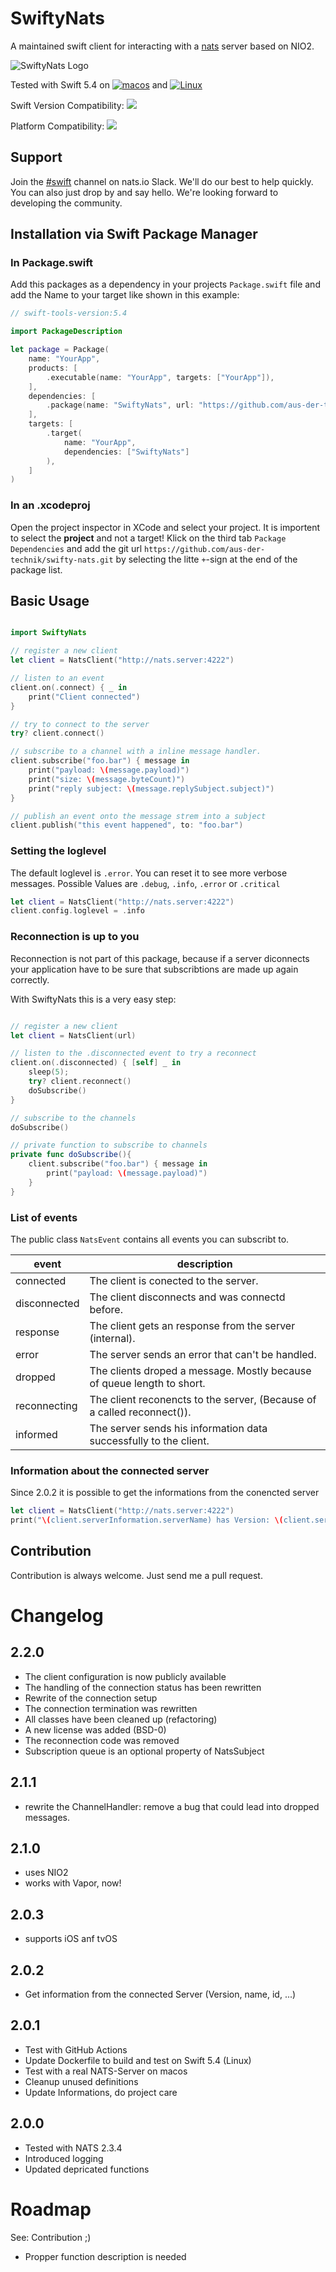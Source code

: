 # SwiftyNats
A maintained swift client for interacting with a [nats](http://nats.io) server based on NIO2.

![SwiftyNats Logo](./Resources/Logo@256.png)

Tested with Swift 5.4 on [![macos](https://github.com/aus-der-Technik/swifty-nats/actions/workflows/macos.yml/badge.svg?branch=main)](https://github.com/aus-der-Technik/swifty-nats/actions/workflows/macos.yml) and [![Linux](https://github.com/aus-der-Technik/swifty-nats/actions/workflows/linux.yml/badge.svg?branch=main)](https://github.com/aus-der-Technik/swifty-nats/actions/workflows/linux.yml)

Swift Version Compatibility: [![](https://img.shields.io/endpoint?url=https%3A%2F%2Fswiftpackageindex.com%2Fapi%2Fpackages%2Faus-der-Technik%2Fswifty-nats%2Fbadge%3Ftype%3Dswift-versions)](https://swiftpackageindex.com/aus-der-Technik/swifty-nats)

Platform Compatibility: [![](https://img.shields.io/endpoint?url=https%3A%2F%2Fswiftpackageindex.com%2Fapi%2Fpackages%2Faus-der-Technik%2Fswifty-nats%2Fbadge%3Ftype%3Dplatforms)](https://swiftpackageindex.com/aus-der-Technik/swifty-nats)

## Support
Join the [#swift](https://natsio.slack.com/archives/C02D41BU0PQ) channel on nats.io Slack. 
We'll do our best to help quickly. You can also just drop by and say hello. We're looking forward to developing the community. 

## Installation via Swift Package Manager
### In Package.swift
Add this packages as a dependency in your projects `Package.swift` file and add the Name to your target like shown in this example:

```swift
// swift-tools-version:5.4

import PackageDescription

let package = Package(
    name: "YourApp",
    products: [
        .executable(name: "YourApp", targets: ["YourApp"]),
    ],
    dependencies: [
        .package(name: "SwiftyNats", url: "https://github.com/aus-der-technik/swifty-nats.git", from: "2.2.0")
    ],
    targets: [
        .target(
            name: "YourApp",
            dependencies: ["SwiftyNats"]
        ),
    ]
)

```
### In an .xcodeproj
Open the project inspector in XCode and select your project. It is importent to select the **project** and not a target! 
Klick on the third tab `Package Dependencies` and add the git url `https://github.com/aus-der-technik/swifty-nats.git` by selecting the litte `+`-sign at the end of the package list.  


## Basic Usage
```swift

import SwiftyNats

// register a new client
let client = NatsClient("http://nats.server:4222")

// listen to an event
client.on(.connect) { _ in
    print("Client connected")
}

// try to connect to the server 
try? client.connect()

// subscribe to a channel with a inline message handler. 
client.subscribe("foo.bar") { message in
    print("payload: \(message.payload)")
    print("size: \(message.byteCount)")
    print("reply subject: \(message.replySubject.subject)")
}

// publish an event onto the message strem into a subject
client.publish("this event happened", to: "foo.bar")

```


### Setting the loglevel
The default loglevel is `.error`. You can reset it to see more verbose messages. Possible
Values are `.debug`, `.info`, `.error` or `.critical`

```swift
let client = NatsClient("http://nats.server:4222")
client.config.loglevel = .info
```

### Reconnection is up to you
Reconnection is not part of this package, because if a server diconnects your application have to be sure that 
subscribtions are made up again correctly. 

With SwiftyNats this is a very easy step:

```swift

// register a new client
let client = NatsClient(url)

// listen to the .disconnected event to try a reconnect 
client.on(.disconnected) { [self] _ in
    sleep(5);
    try? client.reconnect()
    doSubscribe()
}

// subscribe to the channels
doSubscribe()

// private function to subscribe to channels
private func doSubscribe(){
    client.subscribe("foo.bar") { message in
        print("payload: \(message.payload)")
    }
}
```

### List of events
The public class `NatsEvent` contains all events you can subscribt to.

| event        | description                                                            |
| ------------ | ---------------------------------------------------------------------- |
| connected    | The client is conected to the server.                                  | 
| disconnected | The client disconnects and was connectd before.                        | 
| response     | The client gets an response from the server (internal).                |
| error        | The server sends an error that can't be handled.                       |
| dropped      | The clients droped a message. Mostly because of queue length to short. | 
| reconnecting | The client reconencts to the server, (Because of a called reconnect()).|
| informed     | The server sends his information data successfully to the client.      |


### Information about the connected server

Since 2.0.2 it is possible to get the informations from the conencted server

```swift
let client = NatsClient("http://nats.server:4222")
print("\(client.serverInformation.serverName) has Version: \(client.serverInformation.version))");
```


## Contribution
Contribution is always welcome. Just send me a pull request.


# Changelog

## 2.2.0
- The client configuration is now publicly available
- The handling of the connection status has been rewritten
- Rewrite of the connection setup
- The connection termination was rewritten
- All classes have been cleaned up (refactoring)
- A new license was added (BSD-0)
- The reconnection code was removed
- Subscription queue is an optional property of NatsSubject

## 2.1.1
- rewrite the ChannelHandler: remove a bug that could lead into dropped messages. 

## 2.1.0
- uses NIO2 
- works with Vapor, now!
 
## 2.0.3
- supports iOS anf tvOS

## 2.0.2
- Get information from the connected Server (Version, name, id, ...)

## 2.0.1 
- Test with GitHub Actions 
- Update Dockerfile to build and test on Swift 5.4 (Linux)
- Test with a real NATS-Server on macos
- Cleanup unused definitions
- Update Informations, do project care

## 2.0.0 
- Tested with NATS 2.3.4
- Introduced logging
- Updated depricated functions  

# Roadmap
See: Contribution ;) 
- Propper function description is needed


